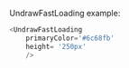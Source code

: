 UndrawFastLoading example:
```js 
<UndrawFastLoading
    primaryColor='#6c68fb'
    height= '250px'
    />
```